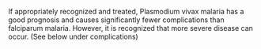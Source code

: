 If appropriately recognized and treated, Plasmodium vivax malaria has a good prognosis and causes significantly fewer complications than falciparum malaria. However, it is recognized that more severe disease can occur. (See below under complications)